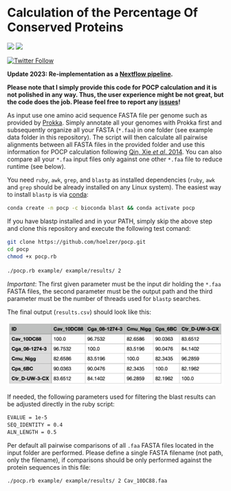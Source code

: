# Calculation of the Percentage Of Conserved Proteins

![](https://img.shields.io/badge/uses-ruby-red)
![](https://img.shields.io/badge/licence-GLP3-lightgrey.svg)

[![Twitter Follow](https://img.shields.io/twitter/follow/martinhoelzer.svg?style=social)](https://twitter.com/martinhoelzer) 

__Update 2023: Re-implementation as a [Nextflow pipeline](nextflow.io).__

__Please note that I simply provide this code for POCP calculation and it is not polished in any way. Thus, the user experience might be not great, but the code does the job. Please feel free to report any [issues](https://github.com/hoelzer/pocp/issues)!__

As input use one amino acid sequence FASTA file per genome such as provided by
[Prokka](https://github.com/tseemann/prokka). Simply annotate all your genomes
with Prokka first and subsequently organize all your FASTA (`*.faa`) in one folder
(see example data folder in this repository). The script will then calculate all
pairwise alignments between all FASTA files in the provided folder and use this
information for POCP calculation following [Qin, Xie _et al_.
2014](https://www.ncbi.nlm.nih.gov/pubmed/24706738). You can also compare all your `*.faa`
input files only against one other `*.faa` file to reduce runtime (see below).

You need `ruby`, `awk`, `grep`, and `blastp` as installed dependencies (`ruby`, `awk`
and `grep` should be already installed on any Linux system). The easiest way 
to install `blastp` is via [conda](https://docs.conda.io/en/latest/miniconda.html):

```bash
conda create -n pocp -c bioconda blast && conda activate pocp 
```

If you have blastp installed and in your PATH, simply skip the above step and clone this repository and
execute the following test comand:

```bash
git clone https://github.com/hoelzer/pocp.git
cd pocp
chmod +x pocp.rb

./pocp.rb example/ example/results/ 2
```

_Important_: The first given parameter must be the input dir holding the
``*.faa`` FASTA files, the second parameter must be the output path and the
third parameter must be the number of threads used for `blastp` searches.

The final output (`results.csv`) should look like this:

![Example output](example_output.png)

If needed, the following parameters used for filtering the blast results can be
adjusted directly in the ruby script:

```bash
EVALUE = 1e-5
SEQ_IDENTITY = 0.4
ALN_LENGTH = 0.5
```

Per default all pairwise comparisons of all `.faa` FASTA files located in the input folder are performed. 
Please define a single FASTA filename (not path, only the filename), if comparisons should be only performed against the protein sequences in this file:

```bash
./pocp.rb example/ example/results/ 2 Cav_10DC88.faa
```

